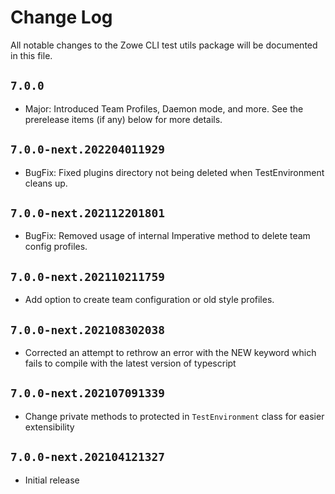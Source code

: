 # Change Log

All notable changes to the Zowe CLI test utils package will be documented in this file.

## `7.0.0`

- Major: Introduced Team Profiles, Daemon mode, and more. See the prerelease items (if any) below for more details.

## `7.0.0-next.202204011929`

- BugFix: Fixed plugins directory not being deleted when TestEnvironment cleans up.

## `7.0.0-next.202112201801`

- BugFix: Removed usage of internal Imperative method to delete team config profiles.

## `7.0.0-next.202110211759`

- Add option to create team configuration or old style profiles.

## `7.0.0-next.202108302038`

- Corrected an attempt to rethrow an error with the NEW keyword which fails to compile with the latest version of typescript

## `7.0.0-next.202107091339`

- Change private methods to protected in `TestEnvironment` class for easier extensibility

## `7.0.0-next.202104121327`

- Initial release
